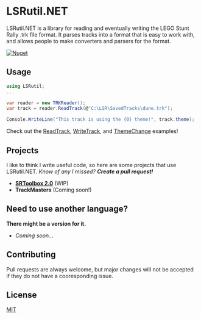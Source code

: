 # LSRutil.NET

LSRutil.NET is a library for reading and eventually writing the LEGO Stunt Rally .trk file format. It parses tracks into a format that is easy to work with, and allows people to make converters and parsers for the format.

[![Nuget](https://img.shields.io/nuget/v/LSRutil.NET?color=004880&label=NuGet&logo=nuget)](https://www.nuget.org/packages/LSRutil.NET)

## Usage
```cs
using LSRutil;
...

var reader = new TRKReader();
var track = reader.ReadTrack(@"C:\LSR\SavedTracks\dune.trk");

Console.WriteLine("This track is using the {0} theme!", track.theme);
```
Check out the [ReadTrack](Examples/ReadTrack/Program.cs), [WriteTrack](Examples/WriteTrack/Program.cs), and [ThemeChange](Examples/ThemeChange/Program.cs) examples!

## Projects
I like to think I write useful code, so here are some projects that use LSRutil.NET.
*Know of any I missed?* ***Create a pull request!***

* [**SRToolbox 2.0**](https://github.com/YellowberryHN/SRToolbox) (WIP)
* **TrackMasters** (Coming soon!)

## Need to use another language?
**There might be a version for it.**
* *Coming soon...*

## Contributing
Pull requests are always welcome, but major changes will not be accepted if they do not have a cooresponding issue.

## License
[MIT](https://choosealicense.com/licenses/mit/)